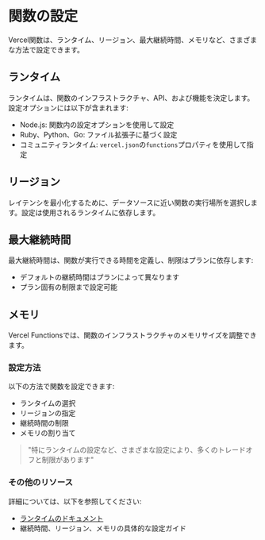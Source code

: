 # 関数の設定

Vercel関数は、ランタイム、リージョン、最大継続時間、メモリなど、さまざまな方法で設定できます。

## ランタイム

ランタイムは、関数のインフラストラクチャ、API、および機能を決定します。設定オプションには以下が含まれます:

- Node.js: 関数内の設定オプションを使用して設定
- Ruby、Python、Go: ファイル拡張子に基づく設定
- コミュニティランタイム: `vercel.json`の`functions`プロパティを使用して指定

## リージョン

レイテンシを最小化するために、データソースに近い関数の実行場所を選択します。設定は使用されるランタイムに依存します。

## 最大継続時間

最大継続時間は、関数が実行できる時間を定義し、制限はプランに依存します:

- デフォルトの継続時間はプランによって異なります
- プラン固有の制限まで設定可能

## メモリ

Vercel Functionsでは、関数のインフラストラクチャのメモリサイズを調整できます。

### 設定方法

以下の方法で関数を設定できます:

- ランタイムの選択
- リージョンの指定
- 継続時間の制限
- メモリの割り当て

> "特にランタイムの設定など、さまざまな設定により、多くのトレードオフと制限があります"

### その他のリソース

詳細については、以下を参照してください:

- [ランタイムのドキュメント](/docs/functions/runtimes)
- 継続時間、リージョン、メモリの具体的な設定ガイド
